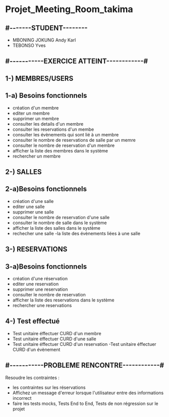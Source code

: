 # Projet_Meeting_Room_takima

#-------STUDENT-------- 
---

- MBONING JOKUNG Andy Karl
- TEBONSO Yves


#-----------EXERCICE ATTEINT------------#
---
1-) MEMBRES/USERS
---
1-a) Besoins fonctionnels
---
- création d'un membre
- editer un membre
- supprimer un membre
- consulter les details d'un membre 
- consulter les reservations d'un membe
- consulter les évènements qui sont lié à un membre
- consulter le nombre de reservations de salle par un memre
- consulter le nombre de reservation d'un membre
- afficher la liste des membres dans le système
- rechercher un membre

2-) SALLES
---
2-a)Besoins fonctionnels 
---
- création d'une salle
- editer une salle
- supprimer une salle
- consulter le nombre de reservation d'une salle
- consulter le nombre de salle dans le système
- afficher la liste des salles dans le système
- rechecher une salle
-la liste des évènements liées à une salle

3-) RESERVATIONS
---

3-a)Besoins fonctionnels
---
- création d'une réservation
- editer une reservation
- supprimer une reservation
- consulter le nombre de reservation 
- afficher la liste des reservations dans le système
- rechercher une reservations

4-) Test effectué
---
- Test unitaire éffectuer CURD d'un membre
- Test unitaire éffectuer CURD d'une salle
- Test unitaire éffectuer CURD d'un reservation
-Test unitaire éffectuer CURD d'un évènement

#-----------PROBLEME RENCONTRE------------#
---
Resoudre les contraintes :

- les contraintes sur les réservations 
- Affichez un message d'erreur lorsque l'utilisateur entre des informations incorrect
- faire les tests mocks, Tests End to End, Tests de non régression sur le projet 
